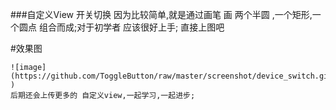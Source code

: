 ###自定义View 开关切换
    因为比较简单,就是通过画笔 画 两个半圆 ,一个矩形,一个圆点 组合而成;对于初学者 应该很好上手;
    直接上图吧

#效果图


    ![image](https://github.com/ToggleButton/raw/master/screenshot/device_switch.gif )
    后期还会上传更多的 自定义view,一起学习,一起进步;
